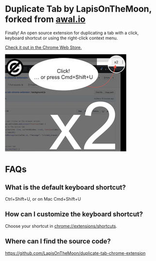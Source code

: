 # Duplicate Tab by LapisOnTheMoon, forked from [awal.io](awal.io)

Finally! An open source extension for duplicating a tab with a click, keyboard shortcut or using the right-click context menu.

[Check it out in the Chrome Web Store.](https://chrome.google.com/webstore/detail/lgfojgkhjjjkkfmhogmckcopmmpmpdjf)

<img src="chrome_store_images/duplicate_tab_screenshot_image_github.png" alt="Duplicate Tab by awal.io" width="400">

FAQs
====

What is the default keyboard shortcut?
-----------------------------------------

Ctrl+Shift+U, or on Mac Cmd+Shift+U

How can I customize the keyboard shortcut?
---------------------------------------------

Choose your shortcut in [chrome://extensions/shortcuts](chrome://extensions/shortcuts).

Where can I find the source code?
------------------------------------
https://github.com/LapisOnTheMoon/duplicate-tab-chrome-extension

